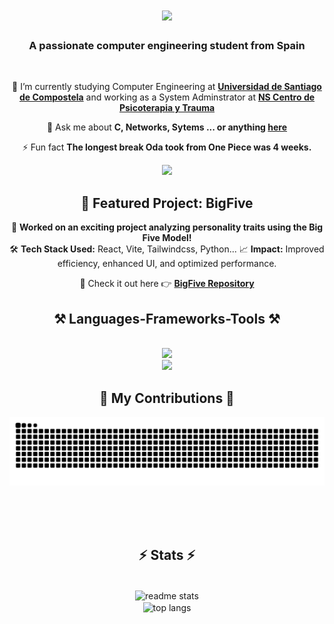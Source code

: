 <h1 align="center">
    <img src="https://readme-typing-svg.herokuapp.com/?font=Righteous&size=35&center=true&vCenter=true&width=500&height=70&duration=4000&lines=Hi+There!+👋;+I'm+Pablo+Seijo!;" />
</h1>

<h3 align="center">A passionate computer engineering student from Spain</h3>

<br/>

<div align="center">
  
🌱 I’m currently studying Computer Engineering at **[Universidad de Santiago de Compostela]([https://www.usc.gal/es])** and working as a System Adminstrator at **[NS Centro de Psicoterapia y Trauma](https://nataliaseijo.com/)**
 
💬 Ask me about **C, Networks, Sytems ... or anything [here](https://github.com/pabloseijo/pabloseijo/issues)**

⚡ Fun fact **The longest break Oda took from One Piece was 4 weeks.**

 </div>

 <div align="center"> 

  <a href="https://www.linkedin.com/in/pablo-seijo-7055141b0/" target="_blank">
    <img src="https://img.shields.io/badge/LinkedIn-0077B5?style=for-the-badge&logo=linkedin&logoColor=white" target="_blank" />
  </a>
  
</div>



<h2 align="center"> 🚀 Featured Project: BigFive </h2> 

<div align="center">
  
🎯 **Worked on an exciting project analyzing personality traits using the Big Five Model!**   
🛠️ **Tech Stack Used:** React, Vite, Tailwindcss, Python...
📈 **Impact:** Improved efficiency, enhanced UI, and optimized performance.  

🔗 Check it out here 👉 **[BigFive Repository](https://github.com/pablolobat0/bigFive)**  

</div>



 
<h2 align="center">⚒️ Languages-Frameworks-Tools ⚒️</h2>
<br/>
<div align="center">
    <img src="https://skillicons.dev/icons?i=c,cpp,python,java,html,css,js,vscode,linux,bash,git,github" /><br>
    <img src="https://skillicons.dev/icons?i=react,angular,md,obsidian,latex,clion,idea,pycharm,docker,apple,discord" />
<br/>


<div align="center">
  <h2>🐍 My Contributions 🐍</h2>
  <img alt="snake eating my contributions" src="https://raw.githubusercontent.com/pabloseijo/pabloseijo/output/github-contribution-grid-snake.svg" />
  
  <br/><br/><br/>
</div>


<h2 align="center">⚡ Stats ⚡</h2>
<br>
<div align=center>
  <img width=390 align="center" src="https://github-readme-stats.vercel.app/api?username=pabloseijo&count_private=true&show_icons=true&theme=react&border_radius=10" alt="readme stats" />
  <br/>
  <img width=325 align="center" src="https://github-readme-stats.vercel.app/api/top-langs/?username=pabloseijo&hide=HTML&langs_count=8&layout=compact&theme=react&border_radius=10" alt="top langs" />
</div>

<br/><br/>



